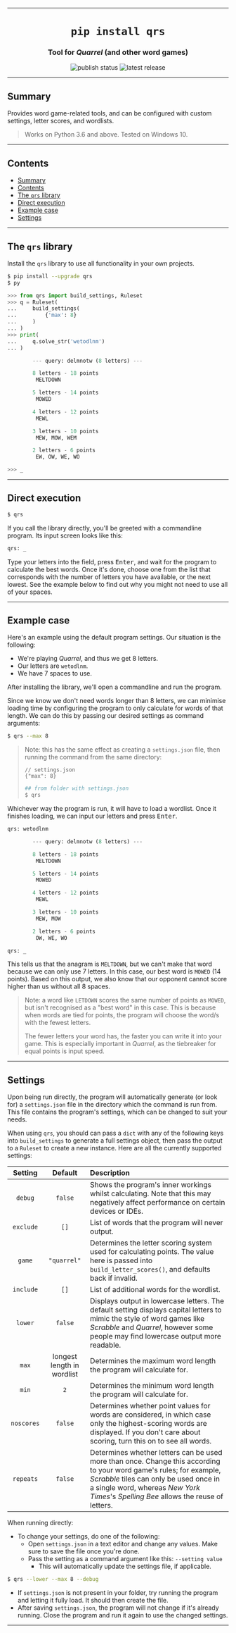 
---

<div align="center">

<h1><code>pip install qrs</code></h1>

<h3>Tool for <em>Quarrel</em> (and other word games)</h3>

![[publish status](https://github.com/silvncr/qrs/actions/workflows/python-publish.yml)](https://github.com/silvncr/qrs/actions/workflows/python-publish.yml/badge.svg)
![[latest release](https://github.com/silvncr/qrs/releases/latest)](https://img.shields.io/github/v/release/silvncr/qrs)

</div>

---

## Summary

Provides word game-related tools, and can be configured with custom settings, letter scores, and wordlists.

> Works on Python 3.6 and above. Tested on Windows 10.

---

## Contents

- [Summary](#summary)
- [Contents](#contents)
- [The `qrs` library](#the-qrs-library)
- [Direct execution](#direct-execution)
- [Example case](#example-case)
- [Settings](#settings)

---

## The `qrs` library

Install the `qrs` library to use all functionality in your own projects.

```sh
$ pip install --upgrade qrs
$ py
```

```py
>>> from qrs import build_settings, Ruleset
>>> q = Ruleset(
...     build_settings(
...         {'max': 8}
...     )
... )
>>> print(
...     q.solve_str('wetodlnm')
... )

        --- query: delmnotw (8 letters) ---

        8 letters - 18 points
         MELTDOWN

        5 letters - 14 points
         MOWED

        4 letters - 12 points
         MEWL

        3 letters - 10 points
         MEW, MOW, WEM

        2 letters - 6 points
         EW, OW, WE, WO

>>> _
```

---

## Direct execution

```sh
$ qrs
```

If you call the library directly, you'll be greeted with a commandline program. Its input screen looks like this:

```py
qrs: _
```

Type your letters into the field, press <kbd>Enter</kbd>, and wait for the program to calculate the best words. Once it's done, choose one from the list that corresponds with the number of letters you have available, or the next lowest. See the example below to find out why you might not need to use all of your spaces.

---

## Example case

Here's an example using the default program settings. Our situation is the following:

- We're playing *Quarrel*, and thus we get 8 letters.
- Our letters are `wetodlnm`.
- We have 7 spaces to use.

After installing the library, we'll open a commandline and run the program.

Since we know we don't need words longer than 8 letters, we can minimise loading time by configuring the program to only calculate for words of that length. We can do this by passing our desired settings as command arguments:

```sh
$ qrs --max 8
```

> Note: this has the same effect as creating a `settings.json` file, then running the command from the same directory:
>
> ```jsonc
> // settings.json
> {"max": 8}
> ```
>
> ```sh
> ## from folder with settings.json
> $ qrs
> ```

Whichever way the program is run, it will have to load a wordlist. Once it finishes loading, we can input our letters and press <kbd>Enter</kbd>.

```py
qrs: wetodlnm

        --- query: delmnotw (8 letters) ---

        8 letters - 18 points
         MELTDOWN

        5 letters - 14 points
         MOWED

        4 letters - 12 points
         MEWL

        3 letters - 10 points
         MEW, MOW

        2 letters - 6 points
         OW, WE, WO

qrs: _
```

This tells us that the anagram is `MELTDOWN`, but we can't make that word because we can only use 7 letters. In this case, our best word is `MOWED` (14 points). Based on this output, we also know that our opponent cannot score higher than us without all 8 spaces.

> Note: a word like `LETDOWN` scores the same number of points as `MOWED`, but isn't recognised as a "best word" in this case. This is because when words are tied for points, the program will choose the word/s with the fewest letters.
>
> The fewer letters your word has, the faster you can write it into your game. This is especially important in *Quarrel*, as the tiebreaker for equal points is input speed.

---

## Settings

Upon being run directly, the program will automatically generate (or look for) a `settings.json` file in the directory which the command is run from. This file contains the program's settings, which can be changed to suit your needs.

When using `qrs`, you should can pass a `dict` with any of the following keys into `build_settings` to generate a full settings object, then pass the output to a `Ruleset` to create a new instance. Here are all the currently supported settings:

| Setting | Default | Description |
|:-:|:-:|:--|
| `debug` | `false` | Shows the program's inner workings whilst calculating. Note that this may negatively affect performance on certain devices or IDEs. |
| `exclude` | `[]` | List of words that the program will never output. |
| `game` | `"quarrel"` | Determines the letter scoring system used for calculating points. The value here is passed into `build_letter_scores()`, and defaults back if invalid. |
| `include` | `[]` | List of additional words for the wordlist. |
| `lower` | `false`| Displays output in lowercase letters. The default setting displays capital letters to mimic the style of word games like *Scrabble* and *Quarrel*, however some people may find lowercase output more readable. |
| `max` | longest length in wordlist | Determines the maximum word length the program will calculate for. |
| `min` | `2` | Determines the minimum word length the program will calculate for. |
| `noscores` | `false` | Determines whether point values for words are considered, in which case only the highest-scoring words are displayed. If you don't care about scoring, turn this on to see all words. |
| `repeats` | `false` | Determines whether letters can be used more than once. Change this according to your word game's rules; for example, *Scrabble* tiles can only be used once in a single word, whereas *New York Times*'s *Spelling Bee* allows the reuse of letters. |

When running directly:

- To change your settings, do one of the following:
  - Open `settings.json` in a text editor and change any values. Make sure to save the file once you're done.
  - Pass the setting as a command argument like this: `--setting value`
    - This will automatically update the settings file, if applicable.

```sh
$ qrs --lower --max 8 --debug
```

- If `settings.json` is not present in your folder, try running the program and letting it fully load. It should then create the file.
- After saving `settings.json`, the program will not change if it's already running. Close the program and run it again to use the changed settings.

---
